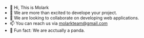 - 👋 Hi, This is Molark
- 👀 We are more than excited to develope your project.
- 💞️ We are looking to collaborate on developing web applications.
- 📫 You can reach us via molarkteam@gmail.com
- 🐼 Fun fact: We are acctually a panda.

<!---
Molark-Team/Molark-Team is a ✨ special ✨ repository because its `README.md` (this file) appears on your GitHub profile.
You can click the Preview link to take a look at your changes.
--->
